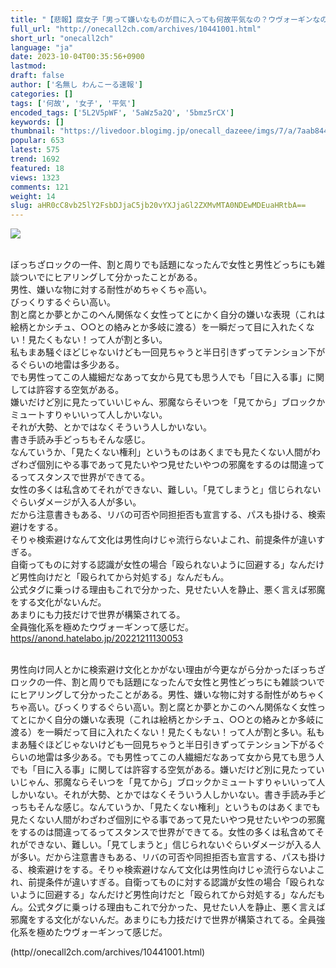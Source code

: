 ```yaml
---
title: "【悲報】腐女子「男って嫌いなものが目に入っても何故平気なの？ウヴォーギンなの？」 "
full_url: "http://onecall2ch.com/archives/10441001.html"
short_url: "onecall2ch"
language: "ja"
date: 2023-10-04T00:35:56+0900
lastmod: 
draft: false
author: ['名無し わんこーる速報']
categories: []
tags: ['何故', '女子', '平気']
encoded_tags: ['5L2V5pWF', '5aWz5a2Q', '5bmz5rCX']
keywords: []
thumbnail: "https://livedoor.blogimg.jp/onecall_dazeee/imgs/7/a/7aab844f.jpg"
popular: 653
latest: 575
trend: 1692
featured: 18
views: 1323
comments: 121
weight: 14
slug: aHR0cC8vb25lY2FsbDJjaC5jb20vYXJjaGl2ZXMvMTA0NDEwMDEuaHRtbA==
---
```


![](https://livedoor.blogimg.jp/onecall_dazeee/imgs/7/a/7aab844f.jpg)

<div><br>ぼっちざロックの一件、割と周りでも話題になったんで女性と男性どっちにも雑談ついでにヒアリングして分かったことがある。<br>男性、嫌いな物に対する耐性がめちゃくちゃ高い。 <br>びっくりするぐらい高い。<br>割と腐とか夢とかこのへん関係なく女性ってとにかく自分の嫌いな表現（これは絵柄とかシチュ、○○との絡みとか多岐に渡る）を一瞬だって目に入れたくない！見たくもない！って人が割と多い。 <br>私もまあ騒ぐほどじゃないけども一回見ちゃうと半日引きずってテンション下がるぐらいの地雷は多少ある。<br>でも男性ってこの人繊細だなあって女から見ても思う人でも「目に入る事」に関しては許容する空気がある。 <br>嫌いだけど別に見たっていいじゃん、邪魔ならそいつを「見てから」ブロックかミュートすりゃいいって人しかいない。 <br>それが大勢、とかではなくそういう人しかいない。 <br>書き手読み手どっちもそんな感じ。 <br>なんていうか、「見たくない権利」というものはあくまでも見たくない人間がわざわざ個別にやる事であって見たいやつ見せたいやつの邪魔をするのは間違ってるってスタンスで世界ができてる。<br>女性の多くは私含めてそれができない、難しい。「見てしまうと」信じられないぐらいダメージが入る人が多い。 <br>だから注意書きもある、リバの可否や同担拒否も宣言する、パスも掛ける、検索避けをする。<br>そりゃ検索避けなんて文化は男性向けじゃ流行らないよこれ、前提条件が違いすぎる。 <br>自衛ってものに対する認識が女性の場合「殴られないように回避する」なんだけど男性向けだと「殴られてから対処する」なんだもん。 <br>公式タグに乗っける理由もこれで分かった、見せたい人を静止、悪く言えば邪魔をする文化がないんだ。 <br>あまりにも力技だけで世界が構築されてる。 <br>全員強化系を極めたウヴォーギンって感じだ。<br><a target='_blank' href='https//anond.hatelabo.jp/20221211130053'>https//anond.hatelabo.jp/20221211130053</a> <br> <br><p>男性向け同人とかに検索避け文化とかがない理由が今更ながら分かったぼっちざロックの一件、割と周りでも話題になったんで女性と男性どっちにも雑談ついでにヒアリングして分かったことがある。男性、嫌いな物に対する耐性がめちゃくちゃ高い。びっくりするぐらい高い。割と腐とか夢とかこのへん関係なく女性ってとにかく自分の嫌いな表現（これは絵柄とかシチュ、○○との絡みとか多岐に渡る）を一瞬だって目に入れたくない！見たくもない！って人が割と多い。私もまあ騒ぐほどじゃないけども一回見ちゃうと半日引きずってテンション下がるぐらいの地雷は多少ある。でも男性ってこの人繊細だなあって女から見ても思う人でも「目に入る事」に関しては許容する空気がある。嫌いだけど別に見たっていいじゃん、邪魔ならそいつを「見てから」ブロックかミュートすりゃいいって人しかいない。それが大勢、とかではなくそういう人しかいない。書き手読み手どっちもそんな感じ。なんていうか、「見たくない権利」というものはあくまでも見たくない人間がわざわざ個別にやる事であって見たいやつ見せたいやつの邪魔をするのは間違ってるってスタンスで世界ができてる。女性の多くは私含めてそれができない、難しい。「見てしまうと」信じられないぐらいダメージが入る人が多い。だから注意書きもある、リバの可否や同担拒否も宣言する、パスも掛ける、検索避けをする。そりゃ検索避けなんて文化は男性向けじゃ流行らないよこれ、前提条件が違いすぎる。自衛ってものに対する認識が女性の場合「殴られないように回避する」なんだけど男性向けだと「殴られてから対処する」なんだもん。公式タグに乗っける理由もこれで分かった、見せたい人を静止、悪く言えば邪魔をする文化がないんだ。あまりにも力技だけで世界が構築されてる。全員強化系を極めたウヴォーギンって感じだ。</p></div>

(http//onecall2ch.com/archives/10441001.html)

